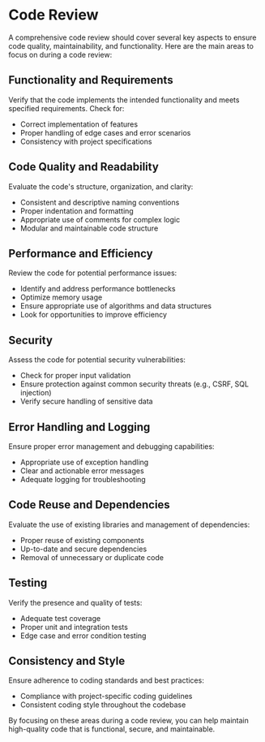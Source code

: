 # Code Review

A comprehensive code review should cover several key aspects to ensure code quality, maintainability, and functionality. Here are the main areas to focus on during a code review:

## Functionality and Requirements
Verify that the code implements the intended functionality and meets specified requirements. Check for:
- Correct implementation of features
- Proper handling of edge cases and error scenarios
- Consistency with project specifications

## Code Quality and Readability
Evaluate the code's structure, organization, and clarity:
- Consistent and descriptive naming conventions
- Proper indentation and formatting
- Appropriate use of comments for complex logic
- Modular and maintainable code structure

## Performance and Efficiency
Review the code for potential performance issues:
- Identify and address performance bottlenecks
- Optimize memory usage
- Ensure appropriate use of algorithms and data structures
- Look for opportunities to improve efficiency

## Security
Assess the code for potential security vulnerabilities:
- Check for proper input validation
- Ensure protection against common security threats (e.g., CSRF, SQL injection)
- Verify secure handling of sensitive data

## Error Handling and Logging
Ensure proper error management and debugging capabilities:
- Appropriate use of exception handling
- Clear and actionable error messages
- Adequate logging for troubleshooting

## Code Reuse and Dependencies
Evaluate the use of existing libraries and management of dependencies:
- Proper reuse of existing components
- Up-to-date and secure dependencies
- Removal of unnecessary or duplicate code

## Testing
Verify the presence and quality of tests:
- Adequate test coverage
- Proper unit and integration tests
- Edge case and error condition testing

## Consistency and Style
Ensure adherence to coding standards and best practices:
- Compliance with project-specific coding guidelines
- Consistent coding style throughout the codebase

By focusing on these areas during a code review, you can help maintain high-quality code that is functional, secure, and maintainable.